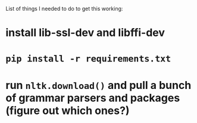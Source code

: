 List of things I needed to do to get this working:


# install lib-ssl-dev and libffi-dev
# `pip install -r requirements.txt`
# run `nltk.download()` and pull a bunch of grammar parsers and packages (figure out which ones?)
